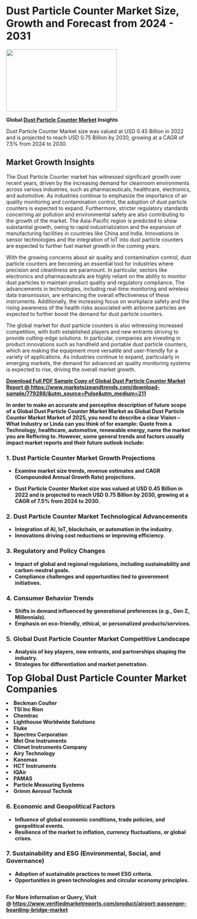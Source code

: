<H1>Dust Particle Counter Market Size, Growth and Forecast from 2024 - 2031</H1><img class="aligncenter size-medium wp-image-584254" src="https://thirdeyenews.in/wp-content/uploads/2024/09/Global-Market-Research-300x168.jpeg" alt="" width="300" height="168" /><p><strong>Global&nbsp;<a href="https://www.marketsizeandtrends.com/download-sample/779288/&amp;utm_source=Pulse&amp;utm_medium=211">Dust Particle Counter Market</a> Insights</strong></p><p>Dust Particle Counter Market size was valued at USD 0.45 Billion in 2022 and is projected to reach USD 0.75 Billion by 2030, growing at a CAGR of 7.5% from 2024 to 2030.</p><p><h2>Market Growth Insights</h2> <p>The Dust Particle Counter market has witnessed significant growth over recent years, driven by the increasing demand for cleanroom environments across various industries, such as pharmaceuticals, healthcare, electronics, and automotive. As industries continue to emphasize the importance of air quality monitoring and contamination control, the adoption of dust particle counters is expected to expand. Furthermore, stricter regulatory standards concerning air pollution and environmental safety are also contributing to the growth of the market. The Asia-Pacific region is predicted to show substantial growth, owing to rapid industrialization and the expansion of manufacturing facilities in countries like China and India. Innovations in sensor technologies and the integration of IoT into dust particle counters are expected to further fuel market growth in the coming years.</p> <p><strong><a href="#"></a></strong></p> <p>With the growing concerns about air quality and contamination control, dust particle counters are becoming an essential tool for industries where precision and cleanliness are paramount. In particular, sectors like electronics and pharmaceuticals are highly reliant on the ability to monitor dust particles to maintain product quality and regulatory compliance. The advancements in technologies, including real-time monitoring and wireless data transmission, are enhancing the overall effectiveness of these instruments. Additionally, the increasing focus on workplace safety and the rising awareness of the health risks associated with airborne particles are expected to further boost the demand for dust particle counters.</p> <p>The global market for dust particle counters is also witnessing increased competition, with both established players and new entrants striving to provide cutting-edge solutions. In particular, companies are investing in product innovations such as handheld and portable dust particle counters, which are making the equipment more versatile and user-friendly for a variety of applications. As industries continue to expand, particularly in emerging markets, the demand for advanced air quality monitoring systems is expected to rise, driving the overall market growth.</p> <p><strong><a href="#"></p><p><span class=""><strong>Download Full PDF Sample Copy of Global Dust Particle Counter Market Report</strong> @ <a href="https://www.marketsizeandtrends.com/download-sample/779288/&amp;utm_source=Pulse&amp;utm_medium=211" target="_blank">https://www.marketsizeandtrends.com/download-sample/779288/&amp;utm_source=Pulse&amp;utm_medium=211</a></span></p><p>In order to make an accurate and perceptive description of future scope of a Global&nbsp;Dust Particle Counter Market Market as Global&nbsp;Dust Particle Counter Market Market of 2025, you need to describe a clear Vision &ndash; What Industry or Linda can you think of for example: Quote from a Technology, healthcare, automotive, renewable energy, name the market you are Reffering to. However, some general trends and factors usually impact market reports and their future outlook include:</p><h3>1.&nbsp;<strong>Dust Particle Counter Market Growth Projections</strong></h3><ul><li>Examine market size trends, revenue estimates and CAGR (Compounded Annual Growth Rate) projections.</li><li><p>Dust Particle Counter Market size was valued at USD 0.45 Billion in 2022 and is projected to reach USD 0.75 Billion by 2030, growing at a CAGR of 7.5% from 2024 to 2030.</p></li></ul><h3>2.&nbsp;<strong>Dust Particle Counter Market Technological Advancements</strong></h3><ul><li>Integration of AI, IoT, blockchain, or automation in the industry.</li><li>Innovations driving cost reductions or improving efficiency.</li></ul><h3>3.&nbsp;<strong>Regulatory and Policy Changes</strong></h3><ul><li>Impact of global and regional regulations, including sustainability and carbon-neutral goals.</li><li>Compliance challenges and opportunities tied to government initiatives.</li></ul><h3>4.&nbsp;<strong>Consumer Behavior Trends</strong></h3><ul><li>Shifts in demand influenced by generational preferences (e.g., Gen Z, Millennials).</li><li>Emphasis on eco-friendly, ethical, or personalized products/services.</li></ul><h3>5.&nbsp;<strong>Global Dust Particle Counter Market Competitive Landscape</strong></h3><ul><li>Analysis of key players, new entrants, and partnerships shaping the industry.</li><li>Strategies for differentiation and market penetration.</li></ul><p data-pm-slice="1 1 []"><span style="color: inherit; font-family: inherit; font-size: 25px;">Top Global Dust Particle Counter Market Companies</span></p><div class="" data-test-id=""><p><li>Beckman Coulter</li><li> TSI Inc Rion</li><li> Chemtrac</li><li> Lighthouse Worldwide Solutions</li><li> Fluke</li><li> Spectrex Corporation</li><li> Met One Instruments</li><li> Climet Instruments Company</li><li> Airy Technology</li><li> Kanomax</li><li> HCT Instruments</li><li> IQAir</li><li> PAMAS</li><li> Particle Measuring Systems</li><li> Grimm Aerosol Technik</li></p></div><h3>6.&nbsp;<strong>Economic and Geopolitical Factors</strong></h3><ul><li>Influence of global economic conditions, trade policies, and geopolitical events.</li><li>Resilience of the market to inflation, currency fluctuations, or global crises.</li></ul><h3>7.&nbsp;<strong>Sustainability and ESG (Environmental, Social, and Governance)</strong></h3><ul><li>Adoption of sustainable practices to meet ESG criteria.</li><li>Opportunities in green technologies and circular economy principles.</li></ul><h2><strong style="font-size: 14px;">For More Information or Query, Visit @&nbsp;</strong><a style="background-color: #ffffff; font-size: 14px;" href="https://www.marketsizeandtrends.com/report/dust-particle-counter-market/" target="_blank">https://www.verifiedmarketreports.com/product/airport-passenger-boarding-bridge-market</a></h2>
